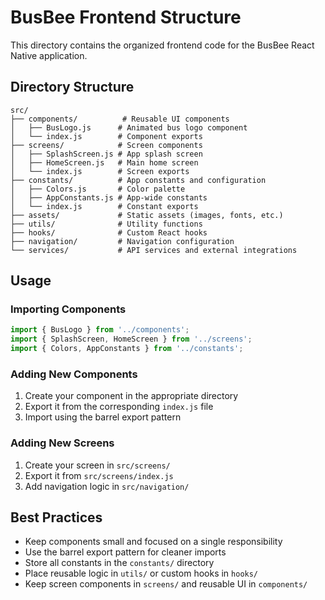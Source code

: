# BusBee Frontend Structure

This directory contains the organized frontend code for the BusBee React Native application.

## Directory Structure

```
src/
├── components/          # Reusable UI components
│   ├── BusLogo.js      # Animated bus logo component
│   └── index.js        # Component exports
├── screens/            # Screen components
│   ├── SplashScreen.js # App splash screen
│   ├── HomeScreen.js   # Main home screen
│   └── index.js        # Screen exports
├── constants/          # App constants and configuration
│   ├── Colors.js       # Color palette
│   ├── AppConstants.js # App-wide constants
│   └── index.js        # Constant exports
├── assets/             # Static assets (images, fonts, etc.)
├── utils/              # Utility functions
├── hooks/              # Custom React hooks
├── navigation/         # Navigation configuration
└── services/           # API services and external integrations
```

## Usage

### Importing Components
```javascript
import { BusLogo } from '../components';
import { SplashScreen, HomeScreen } from '../screens';
import { Colors, AppConstants } from '../constants';
```

### Adding New Components
1. Create your component in the appropriate directory
2. Export it from the corresponding `index.js` file
3. Import using the barrel export pattern

### Adding New Screens
1. Create your screen in `src/screens/`
2. Export it from `src/screens/index.js`
3. Add navigation logic in `src/navigation/`

## Best Practices

- Keep components small and focused on a single responsibility
- Use the barrel export pattern for cleaner imports
- Store all constants in the `constants/` directory
- Place reusable logic in `utils/` or custom hooks in `hooks/`
- Keep screen components in `screens/` and reusable UI in `components/`

